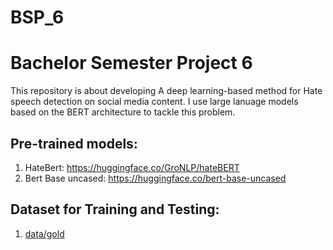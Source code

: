 # BSP_6
# Bachelor Semester Project 6

This repository is about developing A deep learning-based method for Hate speech detection on social media
content. I use large lanuage models based on the BERT architecture to tackle this problem.



## Pre-trained models:

1. HateBert: https://huggingface.co/GroNLP/hateBERT
2. Bert Base uncased: https://huggingface.co/bert-base-uncased

## Dataset for Training and Testing:
1. [data/gold](https://github.com/xinchenyu/counter_context/tree/main/data/gold)

